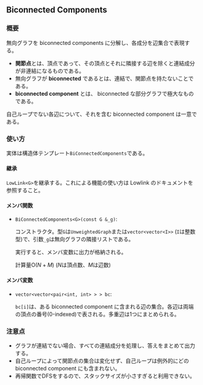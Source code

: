 ## Biconnected Components

### 概要

無向グラフを biconnected components に分解し、各成分を辺集合で表現する。

- **関節点**とは、頂点であって、その頂点とそれに隣接する辺を除くと連結成分が非連結になるものである。
- 無向グラフが **biconnected** であるとは、連結で、関節点を持たないことである。
- **biconnected component** とは、 biconnected な部分グラフで極大なものである。

自己ループでない各辺について、それを含む biconnected component は一意である。

### 使い方

実体は構造体テンプレート`BiConnectedComponents`である。

#### 継承

`LowLink<G>`を継承する。これによる機能の使い方は Lowlink のドキュメントを参照すること。

#### メンバ関数

- `BiConnectedComponents<G>(const G &_g)`: 

  コンストラクタ。型`G`は`UnweightedGraph`または`vector<vector<I>>` (`I`は整数型)で、引数`_g`は無向グラフの隣接リストである。
  
  実行すると、メンバ変数に出力が格納される。
  
  計算量$\mathrm{O}(N+M)$ ($N$は頂点数、$M$は辺数)

#### メンバ変数

- `vector<vector<pair<int, int> > > bc`:

  `bc[i]`は、ある biconnected component に含まれる辺の集合。各辺は両端の頂点の番号($0$-indexed)で表される。多重辺は$1$つにまとめられる。

### 注意点

- グラフが連結でない場合、すべての連結成分を処理し、答えをまとめて出力する。
- 自己ループによって関節点の集合は変化せず、自己ループは例外的にどの biconnected component にも含まれない。
- 再帰関数でDFSをするので、スタックサイズが小さすぎると利用できない。
